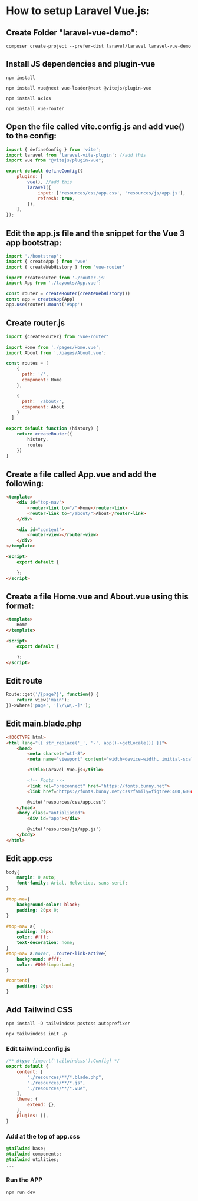 # How to setup Laravel Vue.js:
## Create Folder "laravel-vue-demo":

```
composer create-project --prefer-dist laravel/laravel laravel-vue-demo
```

## Install JS dependencies and plugin-vue
```
npm install
```
```
npm install vue@next vue-loader@next @vitejs/plugin-vue
```
```
npm install axios
```
```
npm install vue-router
```

## Open the file called vite.config.js and add vue() to the config:
```js
import { defineConfig } from 'vite';
import laravel from 'laravel-vite-plugin'; //add this
import vue from "@vitejs/plugin-vue";

export default defineConfig({
    plugins: [
        vue(), //add this
        laravel({
            input: ['resources/css/app.css', 'resources/js/app.js'],
            refresh: true,
        }),
    ],
});
```

## Edit the app.js file and the snippet for the Vue 3 app bootstrap:
```js
import './bootstrap';
import { createApp } from 'vue'
import { createWebHistory } from 'vue-router'

import createRouter from './router.js'
import App from './layouts/App.vue';

const router = createRouter(createWebHistory())
const app = createApp(App)
app.use(router).mount('#app')
```

## Create router.js
```js
import {createRouter} from 'vue-router'

import Home from './pages/Home.vue';
import About from './pages/About.vue';

const routes = [
    {
      path: '/',
      component: Home
    },

    {
      path: '/about/',
      component: About
    }
  ]

export default function (history) {
    return createRouter({
        history,
        routes
    })
}
```

## Create a file called App.vue and add the following:
```html
<template>
    <div id="top-nav">
        <router-link to="/">Home</router-link>
        <router-link to="/about/">About</router-link>
    </div>

    <div id="content">
        <router-view></router-view>
    </div>
</template>

<script>
    export default {

    };
</script>
```

## Create a file Home.vue and About.vue using this format:
```html
<template>
    Home
</template>

<script>
    export default {

    };
</script>
```

## Edit route
```php
Route::get('/{page?}', function() {
    return view('main');
})->where('page', '[\/\w\.-]*');
```

## Edit main.blade.php
```html
<!DOCTYPE html>
<html lang="{{ str_replace('_', '-', app()->getLocale()) }}">
    <head>
        <meta charset="utf-8">
        <meta name="viewport" content="width=device-width, initial-scale=1">

        <title>Laravel Vue.js</title>

        <!-- Fonts -->
        <link rel="preconnect" href="https://fonts.bunny.net">
        <link href="https://fonts.bunny.net/css?family=figtree:400,600&display=swap" rel="stylesheet" />

        @vite('resources/css/app.css')
    </head>
    <body class="antialiased">
        <div id="app"></div>

        @vite('resources/js/app.js')
    </body>
</html>
```

## Edit app.css
```css
body{
    margin: 0 auto;
    font-family: Arial, Helvetica, sans-serif;
}

#top-nav{
    background-color: black;
    padding: 20px 0;
}

#top-nav a{
    padding: 20px;
    color: #fff;
    text-decoration: none;
}
#top-nav a:hover, .router-link-active{
    background: #fff;
    color: #000!important;
}

#content{
    padding: 20px;
}
```

## Add Tailwind CSS
```
npm install -D tailwindcss postcss autoprefixer
```
```
npx tailwindcss init -p
```
### Edit tailwind.config.js
```js
/** @type {import('tailwindcss').Config} */
export default {
    content: [
        "./resources/**/*.blade.php",
        "./resources/**/*.js",
        "./resources/**/*.vue",
    ],
    theme: {
        extend: {},
    },
    plugins: [],
}
```
### Add at the top of app.css
```css
@tailwind base;
@tailwind components;
@tailwind utilities;
...

```

### Run the APP
```
npm run dev
```
